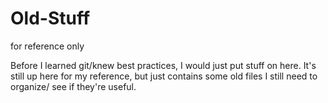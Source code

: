 # Old-Stuff
for reference only

Before I learned git/knew best practices, I would just put stuff on here. It's still up here for my reference, but just contains some old files I still need to organize/ see if they're useful.
